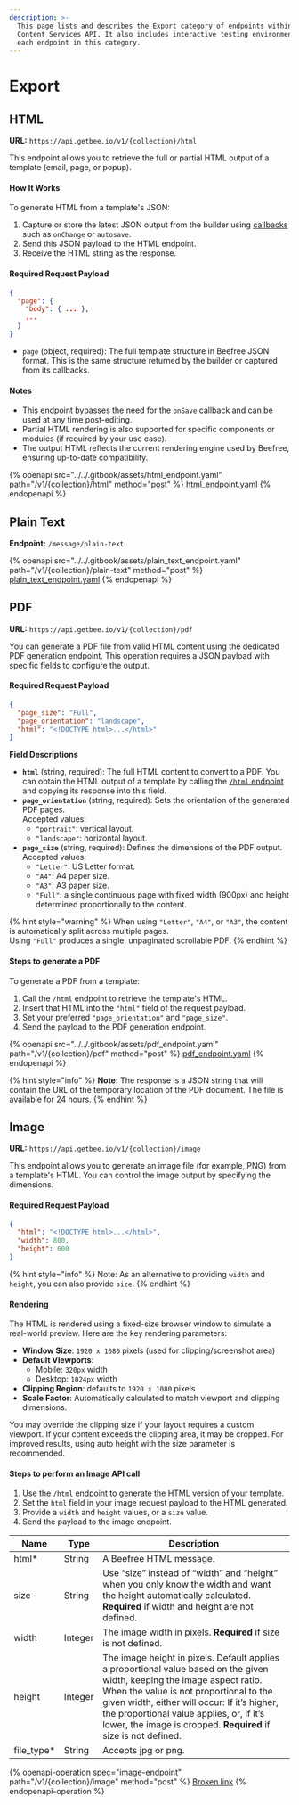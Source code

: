 ```yaml
---
description: >-
  This page lists and describes the Export category of endpoints within the
  Content Services API. It also includes interactive testing environments for
  each endpoint in this category.
---
```


# Export

## HTML <a href="#html" id="html"></a>

**URL:** `https://api.getbee.io/v1/{collection}/html`

This endpoint allows you to retrieve the full or partial HTML output of a template (email, page, or popup).

#### How It Works

To generate HTML from a template's JSON:

1. Capture or store the latest JSON output from the builder using [callbacks](../../getting-started/readme/installation/methods-and-events.md) such as `onChange` or `autosave`.
2. Send this JSON payload to the HTML endpoint.
3. Receive the HTML string as the response.

#### Required Request Payload

```json
{
  "page": {
    "body": { ... },
    ...
  }
}
```

* `page` (object, required): The full template structure in Beefree JSON format. This is the same structure returned by the builder or captured from its callbacks.

#### Notes

* This endpoint bypasses the need for the `onSave` callback and can be used at any time post-editing.
* Partial HTML rendering is also supported for specific components or modules (if required by your use case).
* The output HTML reflects the current rendering engine used by Beefree, ensuring up-to-date compatibility.

{% openapi src="../../.gitbook/assets/html_endpoint.yaml" path="/v1/{collection}/html" method="post" %}
[html_endpoint.yaml](../../.gitbook/assets/html_endpoint.yaml)
{% endopenapi %}

## Plain Text

**Endpoint:** `/message/plain-text`

{% openapi src="../../.gitbook/assets/plain_text_endpoint.yaml" path="/v1/{collection}/plain-text" method="post" %}
[plain_text_endpoint.yaml](../../.gitbook/assets/plain_text_endpoint.yaml)
{% endopenapi %}

## PDF <a href="#pdf" id="pdf"></a>

**URL:** `https://api.getbee.io/v1/{collection}/pdf`

You can generate a PDF file from valid HTML content using the dedicated PDF generation endpoint. This operation requires a JSON payload with specific fields to configure the output.

#### Required Request Payload

```json
{
  "page_size": "Full",
  "page_orientation": "landscape",
  "html": "<!DOCTYPE html>...</html>"
}
```

**Field Descriptions**

* **`html`** (string, required): The full HTML content to convert to a PDF. You can obtain the HTML output of a template by calling the [`/html` endpoint](export.md#html) and copying its response into this field.
* **`page_orientation`** (string, required): Sets the orientation of the generated PDF pages.\
  Accepted values:
  * `"portrait"`: vertical layout.
  * `"landscape"`: horizontal layout.
* **`page_size`** (string, required): Defines the dimensions of the PDF output.\
  Accepted values:
  * `"Letter"`: US Letter format.
  * `"A4"`: A4 paper size.
  * `"A3"`: A3 paper size.
  * `"Full"`: a single continuous page with fixed width (900px) and height determined proportionally to the content.

{% hint style="warning" %}
When using `"Letter"`, `"A4"`, or `"A3"`, the content is automatically split across multiple pages.\
Using `"Full"` produces a single, unpaginated scrollable PDF.
{% endhint %}

#### Steps to generate a PDF

To generate a PDF from a template:

1. Call the `/html` endpoint to retrieve the template's HTML.
2. Insert that HTML into the `"html"` field of the request payload.
3. Set your preferred `"page_orientation"` and `"page_size"`.
4. Send the payload to the PDF generation endpoint.

{% openapi src="../../.gitbook/assets/pdf_endpoint.yaml" path="/v1/{collection}/pdf" method="post" %}
[pdf_endpoint.yaml](../../.gitbook/assets/pdf_endpoint.yaml)
{% endopenapi %}

{% hint style="info" %}
**Note:** The response is a JSON string that will contain the URL of the temporary location of the PDF document. The file is available for 24 hours.
{% endhint %}

## Image <a href="#image" id="image"></a>

**URL:** `https://api.getbee.io/v1/{collection}/image`

This endpoint allows you to generate an image file (for example, PNG) from a template's HTML. You can control the image output by specifying the dimensions.

#### Required Request Payload

```json
{
  "html": "<!DOCTYPE html>...</html>",
  "width": 800,
  "height": 600
}
```

{% hint style="info" %}
Note: As an alternative to providing `width` and `height`, you can also provide `size`.
{% endhint %}

#### Rendering

The HTML is rendered using a fixed-size browser window to simulate a real-world preview. Here are the key rendering parameters:

* **Window Size**: `1920 x 1080` pixels (used for clipping/screenshot area)
* **Default Viewports**:
  * Mobile: `320px` width
  * Desktop: `1024px` width
* **Clipping Region**: defaults to `1920 x 1080` pixels
* **Scale Factor**: Automatically calculated to match viewport and clipping dimensions.

You may override the clipping size if your layout requires a custom viewport. If your content exceeds the clipping area, it may be cropped. For improved results, using auto height with the size parameter is recommended.

#### Steps to perform an Image API call

1. Use the [`/html` endpoint](export.md#html) to generate the HTML version of your template.
2. Set the `html` field in your image request payload to the HTML generated.
3. Provide a `width` and `height` values, or a `size` value.
4. Send the payload to the image endpoint.

| Name         | Type    | Description                                                                                                                                                                                                                                                                                                                        |
| ------------ | ------- | ---------------------------------------------------------------------------------------------------------------------------------------------------------------------------------------------------------------------------------------------------------------------------------------------------------------------------------- |
| html\*       | String  | A Beefree HTML message.                                                                                                                                                                                                                                                                                                            |
| size         | String  | Use “size” instead of “width” and “height” when you only know the width and want the height automatically calculated. **Required** if width and height are not defined.                                                                                                                                                            |
| width        | Integer | The image width in pixels. **Required** if size is not defined.                                                                                                                                                                                                                                                                    |
| height       | Integer | The image height in pixels. Default applies a proportional value based on the given width, keeping the image aspect ratio. When the value is not proportional to the given width, either will occur: If it’s higher, the proportional value applies, or, if it’s lower, the image is cropped. **Required** if size is not defined. |
| file\_type\* | String  | Accepts jpg or png.                                                                                                                                                                                                                                                                                                                |

{% openapi-operation spec="image-endpoint" path="/v1/{collection}/image" method="post" %}
[Broken link](broken-reference)
{% endopenapi-operation %}
